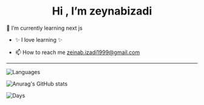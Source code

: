 <div align="center">
 
 # Hi , I’m zeynabizadi
 
</div>
                                                                            
🌱 I’m currently learning next js

- ✨ I love learning ✨

- 📫 How to reach me  zeinab.izadi1999@gmail.com


---

![Languages](https://github-readme-stats.vercel.app/api/top-langs/?username=Zeynabizadi&layout=compact&hide=html,php&theme=radical)


![Anurag's GitHub stats](https://github-readme-stats.vercel.app/api?username=Zeynabizadi&show_icons=true&theme=radical)



![Days](https://github-readme-streak-stats.herokuapp.com/?user=zeynabizadi&theme=radical)
